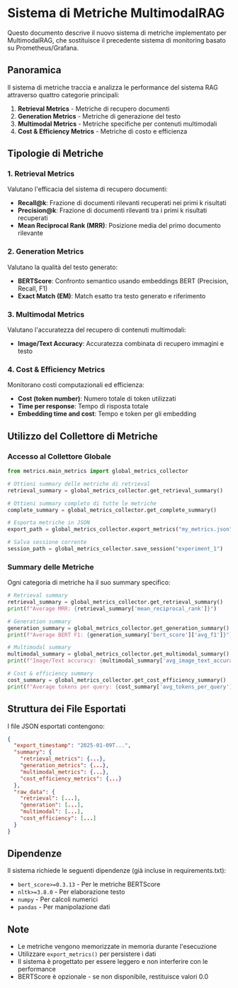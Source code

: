 # Sistema di Metriche MultimodalRAG

Questo documento descrive il nuovo sistema di metriche implementato per MultimodalRAG, che sostituisce il precedente sistema di monitoring basato su Prometheus/Grafana.

## Panoramica

Il sistema di metriche traccia e analizza le performance del sistema RAG attraverso quattro categorie principali:

1. **Retrieval Metrics** - Metriche di recupero documenti
2. **Generation Metrics** - Metriche di generazione del testo
3. **Multimodal Metrics** - Metriche specifiche per contenuti multimodali
4. **Cost & Efficiency Metrics** - Metriche di costo e efficienza

## Tipologie di Metriche

### 1. Retrieval Metrics

Valutano l'efficacia del sistema di recupero documenti:

- **Recall@k**: Frazione di documenti rilevanti recuperati nei primi k risultati
- **Precision@k**: Frazione di documenti rilevanti tra i primi k risultati recuperati
- **Mean Reciprocal Rank (MRR)**: Posizione media del primo documento rilevante


### 2. Generation Metrics

Valutano la qualità del testo generato:

- **BERTScore**: Confronto semantico usando embeddings BERT (Precision, Recall, F1)
- **Exact Match (EM)**: Match esatto tra testo generato e riferimento


### 3. Multimodal Metrics

Valutano l'accuratezza del recupero di contenuti multimodali:

- **Image/Text Accuracy**: Accuratezza combinata di recupero immagini e testo


### 4. Cost & Efficiency Metrics

Monitorano costi computazionali ed efficienza:

- **Cost (token number)**: Numero totale di token utilizzati
- **Time per response**: Tempo di risposta totale
- **Embedding time and cost**: Tempo e token per gli embedding


## Utilizzo del Collettore di Metriche

### Accesso al Collettore Globale

```python
from metrics.main_metrics import global_metrics_collector

# Ottieni summary delle metriche di retrieval
retrieval_summary = global_metrics_collector.get_retrieval_summary()

# Ottieni summary completo di tutte le metriche
complete_summary = global_metrics_collector.get_complete_summary()

# Esporta metriche in JSON
export_path = global_metrics_collector.export_metrics("my_metrics.json")

# Salva sessione corrente
session_path = global_metrics_collector.save_session("experiment_1")
```

### Summary delle Metriche

Ogni categoria di metriche ha il suo summary specifico:

```python
# Retrieval summary
retrieval_summary = global_metrics_collector.get_retrieval_summary()
print(f"Average MRR: {retrieval_summary['mean_reciprocal_rank']}")

# Generation summary  
generation_summary = global_metrics_collector.get_generation_summary()
print(f"Average BERT F1: {generation_summary['bert_score']['avg_f1']}")

# Multimodal summary
multimodal_summary = global_metrics_collector.get_multimodal_summary()
print(f"Image/Text accuracy: {multimodal_summary['avg_image_text_accuracy']}")

# Cost & efficiency summary
cost_summary = global_metrics_collector.get_cost_efficiency_summary()
print(f"Average tokens per query: {cost_summary['avg_tokens_per_query']}")
```

## Struttura dei File Esportati

I file JSON esportati contengono:

```json
{
  "export_timestamp": "2025-01-09T...",
  "summary": {
    "retrieval_metrics": {...},
    "generation_metrics": {...},
    "multimodal_metrics": {...},
    "cost_efficiency_metrics": {...}
  },
  "raw_data": {
    "retrieval": [...],
    "generation": [...],
    "multimodal": [...],
    "cost_efficiency": [...]
  }
}
```

## Dipendenze

Il sistema richiede le seguenti dipendenze (già incluse in requirements.txt):

- `bert_score>=0.3.13` - Per le metriche BERTScore
- `nltk>=3.8.0` - Per elaborazione testo
- `numpy` - Per calcoli numerici
- `pandas` - Per manipolazione dati

## Note

- Le metriche vengono memorizzate in memoria durante l'esecuzione
- Utilizzare `export_metrics()` per persistere i dati
- Il sistema è progettato per essere leggero e non interferire con le performance
- BERTScore è opzionale - se non disponibile, restituisce valori 0.0

